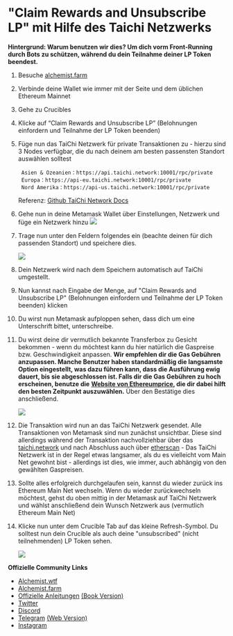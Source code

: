 # "Claim Rewards and Unsubscribe LP" mit Hilfe des Taichi Netzwerks



**Hintergrund: Warum benutzen wir dies? Um dich vorm Front-Running durch Bots zu schützen, während du dein Teilnahme deiner LP Token beendest.**

1. Besuche [alchemist.farm](https://alchemist.farm/)
2. Verbinde deine Wallet wie immer mit der Seite und dem üblichen Ethereum Mainnet
3. Gehe zu Crucibles 
4. Klicke auf “Claim Rewards and Unsubscribe LP” \(Belohnungen einfordern und Teilnahme der LP Token beenden\)
5. Füge nun das TaiChi Netzwerk für private Transaktionen zu - hierzu sind 3 Nodes verfügbar, die du nach deinem am besten passensten Standort auswählen solltest

   ```text
    Asien & Ozeanien：https://api.taichi.network:10001/rpc/private
    Europa：https://api-eu.taichi.network:10001/rpc/private
    Nord Amerika：https://api-us.taichi.network:10001/rpc/private
   ```

   Referenz: [Github TaiChi Network Docs](https://github.com/Taichi-Network/docs/blob/master/sendPriveteTx_tutorial.md)

6. Gehe nun in deine Metamask Wallet über Einstellungen, Netzwerk und füge ein Netzwerk hinzu ![](https://i.imgur.com/G80Q1bt.png)
7. Trage nun unter den Feldern folgendes ein \(beachte deinen für dich passenden Standort\) und speichere dies.

   ![](https://i.imgur.com/kfNHbfh.png)

8. Dein Netzwerk wird nach dem Speichern automatisch auf TaiChi umgestellt. 
9. Nun kannst nach Eingabe der Menge, auf "Claim Rewards and Unsubscribe LP" \(Belohnungen einfordern und Teilnahme der LP Token beenden\) klicken 
10. Du wirst nun Metamask aufploppen sehen, dass dich um eine Unterschrift bittet, unterschreibe.
11. Du wirst deine dir vermutlich bekannte Transferbox zu Gesicht bekommen - wenn du möchtest kann du hier natürlich die Gaspreise bzw. Geschwindigkeit anpassen. **Wir empfehlen dir die Gas Gebühren anzupassen. Manche Benutzer haben standardmäßig die langsamste Option eingestellt, was dazu führen kann, dass die Ausführung ewig dauert, bis sie abgeschlossen ist. Falls dir die Gas Gebühren zu hoch erscheinen, benutze die** [**Website von Ethereumprice**](https://ethereumprice.org/gas/)**, die dir dabei hilft den besten Zeitpunkt auszuwählen.** Über den Bestätige dies anschließend.

    ![](https://i.imgur.com/1bVoTVI.png)

12. Die Transaktion wird nun an das TaiChi Netzwerk gesendet. Alle Transaktionen von Metamask sind nun zunächst unsichtbar. Diese sind allerdings während der Transaktion nachvollziehbar über das [taichi.network](https://taichi.network/) und nach Abschluss auch über [etherscan](https://etherscan.io/) - Das TaiChi Netzwerk ist in der Regel etwas langsamer, als du es vielleicht vom Main Net gewohnt bist - allerdings ist dies, wie immer, auch abhängig von den gewählten Gaspreisen.
13. Sollte alles erfolgreich durchgelaufen sein, kannst du wieder zurück ins Ethereum Main Net wechseln. Wenn du wieder zurückwechseln möchtest, gehst du oben mittig in der Metamask auf TaiChi Netzwerk und wählst anschließend dein Wunsch Netzwerk aus \(vermutlich Ethereum Main Net\)
14. Klicke nun unter dem Crucible Tab auf das kleine Refresh-Symbol. Du solltest nun dein Crucible als auch deine "unsubscribed" \(nicht teilnehmenden\) LP Token sehen.

    ![](https://i.imgur.com/tNy1Yug.png)

**Offizielle Community Links**

* [Alchemist.wtf](http://alchemist.wtf)
* [Alchemist.farm](https://alchemist.farm)
* [Offizielle Anleitungen](https://hackmd.io/@alchemistcoin) [\(Book Version\)](https://hackmd.io/@alchemistcoin/HyJXT7tL_)
* [Twitter](https://twitter.com/_alchemistcoin)
* [Discord](https://discord.com/invite/qWQQMMKjKe)
* [Telegram](https://t.me/alchemistcoin) [\(Web Version\)](https://web.telegram.org/#/im?p=@alchemistcoin)
* [Instagram](https://www.instagram.com/thealchemistcoin/)

